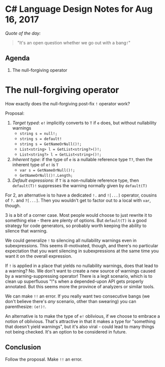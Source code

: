 # C# Language Design Notes for Aug 16, 2017

*Quote of the day:*
> "It's an open question whether we go out with a bang`!`"

## Agenda

1. The null-forgiving operator


# The null-forgiving operator

How exactly does the null-forgiving post-fix `!` operator work?

Proposal:

1. *Target typed*: `e!` implicitly converts to `T` if `e` does, but without nullability warnings
	- `string s = null!;`
	- `string s = default!`
	- `string s = GetNameOrNull()!;`
	- `List<string> l = GetList<string?>()!;`
	- `List<string?> l = GetList<string>()!;`
2. *Inherent type*: if the type of `e` is a nullable reference type `T?`, then the inherent type of `e!` is `T`
	- `var s = GetNameOrNull()!;`
	- `GetNameOrNull()!.Length;`
3. *Default expressions*: if `T` is a non-nullable reference type, then `default(T)!` suppresses the warning normally given by `default(T)`

For 2, an alternative is to have a dedicated `!.` and `![...]` operator, cousins of `?.` and `?[...]`. Then you wouldn't get to factor out to a local with `var`, though.

3 is a bit of a corner case. Most people would choose to just rewrite it to something else - there are plenty of options. But `default(T)` is a good strategy for code generators, so probably worth keeping the ability to silence that warning.

We could generalize `!` to silencing all nullability warnings even in subexpressions. This seems ill-motivated, though, and there's no particular expectation that you want silencing in subexpressions at the same time you want it on the overall expression.

If `!` is applied in a place that yields no nullability warnings, does that lead to a warning? No. We don't want to create a new source of warnings caused by a warning-suppressing operator! There is a legit scenario, which is to clean up superfluous "!"s when a depended-upon API gets properly annotated. But this seems more the province of analyzers or similar tools.

We can make `!!` an error. If you really want two consecutive bangs (we don't believe there's *any* scenario, other than swearing) you can parenthesize: `(e!)!`.

An alternative is to make the type of `e!` oblivious, if we choose to embrace a notion of oblivious. That's attractive in that it makes a type for "something that doesn't yield warnings", but it's also viral - could lead to many things not being checked. It's an option to be considered in future.

## Conclusion

Follow the proposal. Make `!!` an error.